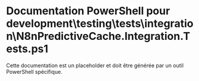 # Documentation PowerShell pour development\testing\tests\integration\N8nPredictiveCache.Integration.Tests.ps1

Cette documentation est un placeholder et doit être générée par un outil PowerShell spécifique.
